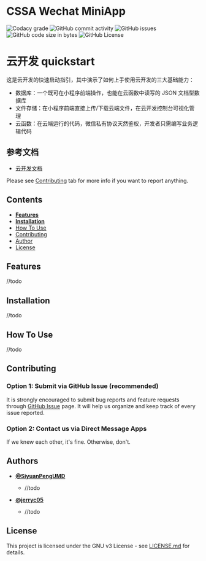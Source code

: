 # CSSA Wechat MiniApp

![Codacy grade](https://api.codacy.com/project/badge/Grade/cad1ad9dc376430e811824f020b73250?isInternal=true) ![GitHub commit activity](https://img.shields.io/github/commit-activity/y/SiyuanPengUMD/CSSA-MiniApp.svg) ![GitHub issues](https://img.shields.io/github/issues/SiyuanPengUMD/CSSA-MiniApp.svg) ![GitHub code size in bytes](https://img.shields.io/github/languages/code-size/SiyuanPengUMD/CSSA-MiniApp.svg) ![GitHub License](https://img.shields.io/github/license/SiyuanPengUMD/CSSA-MiniApp.svg)

# 云开发 quickstart

这是云开发的快速启动指引，其中演示了如何上手使用云开发的三大基础能力：

- 数据库：一个既可在小程序前端操作，也能在云函数中读写的 JSON 文档型数据库
- 文件存储：在小程序前端直接上传/下载云端文件，在云开发控制台可视化管理
- 云函数：在云端运行的代码，微信私有协议天然鉴权，开发者只需编写业务逻辑代码

## 参考文档

- [云开发文档](https://developers.weixin.qq.com/miniprogram/dev/wxcloud/basis/getting-started.html)


Please see [Contributing](#user-content-contributing) tab for more info if you want to report anything.

## Contents

-   [**Features**](#user-content-features)
-   [**Installation**](#user-content-installation)
-   [How To Use](#user-content-how-to-use)
-   [Contributing](#user-content-contributing)
-   [Author](#user-content-author)
-   [License](#user-content-license)

## Features

//todo

## Installation

//todo

## How To Use

//todo

## Contributing

### Option 1: Submit via GitHub Issue (recommended)

It is strongly encouraged to submit bug reports and feature requests through [GitHub Issue](https://github.com/SiyuanPengUMD/CSSA-MiniApp/issues) page. It will help us organize and keep track of every issue reported.

### Option 2: Contact us via Direct Message Apps

If we knew each other, it's fine. Otherwise, don't.

## Authors

-   **[@SiyuanPengUMD](<https://github.com/SiyuanPengUMD>)**
    -   //todo

-   **[@jerryc05](<https://github.com/jerryc05>)**
    -   //todo

## License

This project is licensed under the GNU v3 License - see [LICENSE.md](https://github.com/SiyuanPengUMD/CSSA-MiniApp/blob/master/LICENSE) for details.